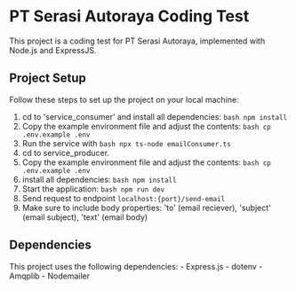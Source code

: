 # PT Serasi Autoraya Coding Test
This project is a coding test for PT Serasi Autoraya, implemented with Node.js and ExpressJS.

## Project Setup
Follow these steps to set up the project on your local machine: 
1. cd to 'service_consumer' and install all dependencies: ```bash npm install ``` 
2. Copy the example environment file and adjust the contents: ```bash cp .env.example .env ``` 
3. Run the service with ```bash npx ts-node emailConsumer.ts``` 
4. cd to service_producer.
5. Copy the example environment file and adjust the contents: ```bash cp .env.example .env ``` 
6. install all dependencies: ```bash npm install ```
7. Start the application: ```bash npm run dev ```
8. Send request to endpoint ```localhost:{port}/send-email```
9. Make sure to include body properties: 'to' (email reciever), 'subject' (email subject), 'text' (email body)

## Dependencies
This project uses the following dependencies: - Express.js - dotenv - Amqplib  - Nodemailer